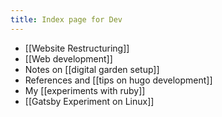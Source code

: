 ```yaml
---
title: Index page for Dev
---
```


- [[Website Restructuring]]
- [[Web development]]
- Notes on [[digital garden setup]]
- References and [[tips on hugo development]]
- My [[experiments with ruby]]
- [[Gatsby Experiment on Linux]]
